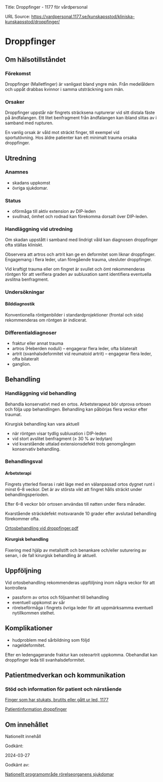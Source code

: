 Title: Droppfinger - 1177 för vårdpersonal

URL Source: https://vardpersonal.1177.se/kunskapsstod/kliniska-kunskapsstod/droppfinger/

Droppfinger
===========

Om hälsotillståndet
-------------------

### Förekomst

Droppfinger (Malletfinger) är vanligast bland yngre män. Från medelåldern och uppåt drabbas kvinnor i samma utsträckning som män.

### Orsaker

Droppfinger uppstår när fingrets sträcksena rupturerar vid sitt distala fäste på ändfalangen. Ett litet benfragment från ändfalangen kan ibland slitas av i samband med rupturen.

En vanlig orsak är våld mot sträckt finger, till exempel vid sportutövning. Hos äldre patienter kan ett minimalt trauma orsaka droppfinger.

Utredning
---------

### Anamnes

*   skadans uppkomst
*   övriga sjukdomar.

### Status

*   oförmåga till aktiv extension av DIP-leden
*   svullnad, ömhet och rodnad kan förekomma dorsalt över DIP-leden.

### Handläggning vid utredning

Om skadan uppstått i samband med lindrigt våld kan diagnosen droppfinger ofta ställas kliniskt.

Observera att artros och artrit kan ge en deformitet som liknar droppfinger. Engagemang i flera leder, utan föregående trauma, utesluter droppfinger.

Vid kraftigt trauma eller om fingret är svullet och ömt rekommenderas röntgen för att verifiera graden av subluxation samt identifiera eventuella avslitna benfragment.

### Undersökningar

#### Bilddiagnostik

Konventionella röntgenbilder i standardprojektioner (frontal och sida) rekommenderas om röntgen är indicerat.

### Differentialdiagnoser

*   fraktur eller annat trauma
*   artros (Heberden noduli) – engagerar flera leder, ofta bilateralt
*   artrit (svanhalsdeformitet vid reumatoid artrit) – engagerar flera leder, ofta bilateralt
*   ganglion.

Behandling
----------

### Handläggning vid behandling

Behandla konservativt med en ortos. Arbetsterapeut bör utprova ortosen och följa upp behandlingen. Behandling kan påbörjas flera veckor efter traumat.

Kirurgisk behandling kan vara aktuell

*   när röntgen visar tydlig subluxation i DIP-leden
*   vid stort avslitet benfragment (≥ 30 % av ledytan)
*   vid kvarstående uttalad extensionsdefekt trots genomgången konservativ behandling.

### Behandlingsval

#### Arbetsterapi

Fingrets ytterled fixeras i rakt läge med en välanpassad ortos dygnet runt i minst 6–8 veckor. Det är av största vikt att fingret hålls sträckt under behandlingsperioden.

Efter 6–8 veckor bör ortosen användas till natten under flera månader.

Kvarstående sträckdefekt motsvarande 10 grader efter avslutad behandling förekommer ofta.

[Ortosbehandling vid droppfinger.pdf](https://vardpersonal.1177.se/globalassets/nkk/nationell/media/dokument/kunskapsstod/vardforlopp/bilagor-vardforlopp/ortosbehandling-vid-droppfinger.pdf "Ortosbehandling vid droppfinger")

#### Kirurgisk behandling

Fixering med hjälp av metallstift och benankare och/eller suturering av senan, i de fall kirurgisk behandling är aktuell.

Uppföljning
-----------

Vid ortosbehandling rekommenderas uppföljning inom några veckor för att kontrollera

*   passform av ortos och följsamhet till behandling
*   eventuell uppkomst av sår
*   rörelseförmåga i fingrets övriga leder för att uppmärksamma eventuell nytillkommen stelhet.

Komplikationer
--------------

*   hudproblem med sårbildning som följd
*   nageldeformitet.

Efter en ledengagerande fraktur kan osteoartrit uppkomma. Obehandlat kan droppfinger leda till svanhalsdeformitet.

Patientmedverkan och kommunikation
----------------------------------

### Stöd och information för patient och närstående

[Finger som har stukats, brutits eller gått ur led, 1177](https://www.1177.se/olyckor--skador/skador-pa-hander-och-fotter/finger-som-har-stukats-brutits-eller-gatt-ur-led/)

[Patientinformation droppfinger](https://vardpersonal.1177.se/globalassets/nkk/nationell/media/dokument/kunskapsstod/bilagor-kliniska-kunskapsstod/droppfinger/patientinformation-droppfinger.pdf)

Om innehållet
-------------

Nationellt innehåll

Godkänt:

2024-03-27

Godkänt av:

[Nationellt programområde rörelseorganens sjukdomar](https://kunskapsstyrningvard.se/kunskapsstyrningvard/programomradenochsamverkansgrupper/nationellaprogramomraden/npororelseorganenssjukdomar.56460.html)
